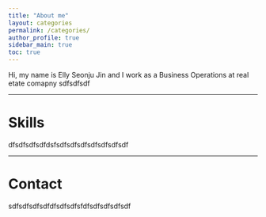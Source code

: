 ```yaml
---
title: "About me"
layout: categories
permalink: /categories/
author_profile: true
sidebar_main: true
toc: true
---
```


Hi, my name is Elly Seonju Jin and I work as a Business Operations at real etate comapny sdfsdfsdf

--------------------------------

# Skills

dfsdfsdfsdfdsfsdfsdfsdfsdfsdfsdfsdf

------------------

# Contact

sdfsdfsdfsdfdfsdfsdfsfdfsdfsdfsdfsdf
